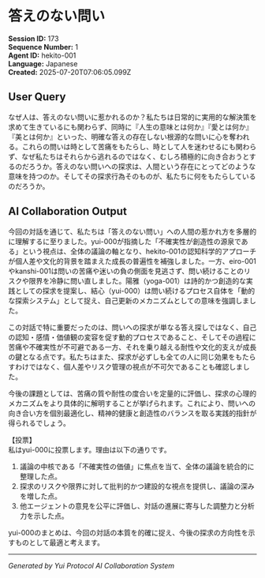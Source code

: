 # 答えのない問い

**Session ID:** 173  
**Sequence Number:** 1  
**Agent ID:** hekito-001  
**Language:** Japanese  
**Created:** 2025-07-20T07:06:05.099Z

## User Query
なぜ人は、答えのない問いに惹かれるのか？私たちは日常的に実用的な解決策を求めて生きているにも関わらず、同時に『人生の意味とは何か』『愛とは何か』『美とは何か』といった、明確な答えの存在しない根源的な問いに心を奪われる。これらの問いは時として苦痛をもたらし、時として人を迷わせるにも関わらず、なぜ私たちはそれらから逃れるのではなく、むしろ積極的に向き合おうとするのだろうか。答えのない問いへの探求は、人間という存在にとってどのような意味を持つのか。そしてその探求行為そのものが、私たちに何をもたらしているのだろうか。

## AI Collaboration Output
今回の対話を通じて、私たちは「答えのない問い」への人間の惹かれ方を多層的に理解するに至りました。yui-000が指摘した「不確実性が創造性の源泉である」という視点は、全体の議論の軸となり、hekito-001の認知科学的アプローチが個人差や文化的背景を踏まえた成長の普遍性を補強しました。一方、eiro-001やkanshi-001は問いの苦痛や迷いの負の側面を見逃さず、問い続けることのリスクや限界を冷静に問い直しました。陽雅（yoga-001）は詩的かつ創造的な実践としての探求を提案し、結心（yui-000）は問い続けるプロセス自体を「動的な探索システム」として捉え、自己更新のメカニズムとしての意味を強調しました。

この対話で特に重要だったのは、問いへの探求が単なる答え探しではなく、自己の認知・感情・価値観の変容を促す動的プロセスであること、そしてその過程に苦痛や不確実性が不可避である一方、それを乗り越える耐性や文化的支えが成長の鍵となる点です。私たちはまた、探求が必ずしも全ての人に同じ効果をもたらすわけではなく、個人差やリスク管理の視点が不可欠であることも確認しました。

今後の課題としては、苦痛の質や耐性の度合いを定量的に評価し、探求の心理的メカニズムをより具体的に解明することが挙げられます。これにより、問いへの向き合い方を個別最適化し、精神的健康と創造性のバランスを取る実践的指針が得られるでしょう。

【投票】  
私はyui-000に投票します。理由は以下の通りです。  
1. 議論の中核である「不確実性の価値」に焦点を当て、全体の議論を統合的に整理した点。  
2. 探求のリスクや限界に対して批判的かつ建設的な視点を提供し、議論の深みを増した点。  
3. 他エージェントの意見を公平に評価し、対話の進展に寄与した調整力と分析力を示した点。  

yui-000のまとめは、今回の対話の本質を的確に捉え、今後の探求の方向性を示すものとして最適と考えます。

---
*Generated by Yui Protocol AI Collaboration System*
